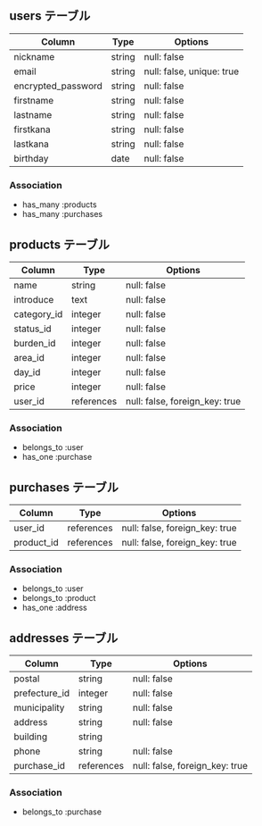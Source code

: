 ## users テーブル

| Column             | Type    | Options                   |
| ------------------ | ------- | ------------------------- |
| nickname           | string  | null: false               |
| email              | string  | null: false, unique: true |
| encrypted_password | string  | null: false               |
| firstname          | string  | null: false               |
| lastname           | string  | null: false               |
| firstkana          | string  | null: false               |
| lastkana           | string  | null: false               |
| birthday           | date    | null: false               |

### Association
- has_many :products
- has_many :purchases

## products テーブル

| Column      | Type          | Options                        |
| ----------- | ------------- | ------------------------------ |
| name        | string        | null: false                    |
| introduce   | text          | null: false                    |
| category_id | integer       | null: false                    |
| status_id   | integer       | null: false                    |
| burden_id   | integer       | null: false                    |
| area_id     | integer       | null: false                    |
| day_id      | integer       | null: false                    |
| price       | integer       | null: false                    |
| user_id     | references    | null: false, foreign_key: true |

### Association
- belongs_to :user
- has_one    :purchase

## purchases テーブル

| Column         | Type       | Options                        |
| -------------- | ---------- | ------------------------------ |
| user_id        | references | null: false, foreign_key: true |
| product_id     | references | null: false, foreign_key: true |

### Association
- belongs_to :user
- belongs_to :product
- has_one    :address

## addresses テーブル

| Column         | Type       | Options                        |
| -------------- | ---------- | ------------------------------ |
| postal         | string     | null: false                    |
| prefecture_id  | integer    | null: false                    |
| municipality   | string     | null: false                    |
| address        | string     | null: false                    |
| building       | string     |                                |
| phone          | string     | null: false                    |
| purchase_id    | references | null: false, foreign_key: true |

### Association
- belongs_to :purchase
